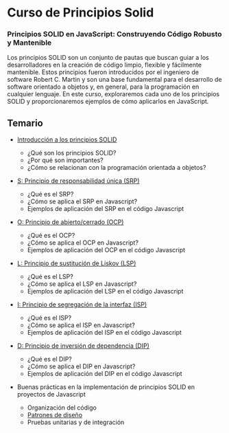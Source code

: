 # Curso de Principios Solid
### Principios SOLID en JavaScript: Construyendo Código Robusto y Mantenible

Los principios SOLID son un conjunto de pautas que buscan guiar a los desarrolladores en la creación de código limpio, flexible y fácilmente mantenible. Estos principios fueron introducidos por el ingeniero de software Robert C. Martin y son una base fundamental para el desarrollo de software orientado a objetos y, en general, para la programación en cualquier lenguaje. En este curso, exploraremos cada uno de los principios SOLID y proporcionaremos ejemplos de cómo aplicarlos en JavaScript.

## Temario

* [Introducción a los principios SOLID](./00-intro/)
  * ¿Qué son los principios SOLID?
  * ¿Por qué son importantes?
  * ¿Cómo se relacionan con la programación orientada a objetos?

* [S: Principio de responsabilidad única (SRP)](./01-S/)
  * ¿Qué es el SRP?
  * ¿Cómo se aplica el SRP en Javascript?
  * Ejemplos de aplicación del SRP en el código Javascript

* [O: Principio de abierto/cerrado (OCP)](./02-O/)
  * ¿Qué es el OCP?
  * ¿Cómo se aplica el OCP en Javascript?
  * Ejemplos de aplicación del OCP en el código Javascript

* [L: Principio de sustitución de Liskov (LSP)](./03-L/)
  * ¿Qué es el LSP?
  * ¿Cómo se aplica el LSP en Javascript?
  * Ejemplos de aplicación del LSP en el código Javascript

* [I: Principio de segregación de la interfaz (ISP)](./04-I/)
  * ¿Qué es el ISP?
  * ¿Cómo se aplica el ISP en Javascript?
  * Ejemplos de aplicación del ISP en el código Javascript

* [D: Principio de inversión de dependencia (DIP)](./05-D/)
  * ¿Qué es el DIP?
  * ¿Cómo se aplica el DIP en Javascript?
  * Ejemplos de aplicación del DIP en el código Javascript

* Buenas prácticas en la implementación de principios SOLID en proyectos de Javascript
  * Organización del código
  * [Patrones de diseño](https://github.com/holasoymalva/curso-patrones-de-disenio)
  * Pruebas unitarias y de integración


